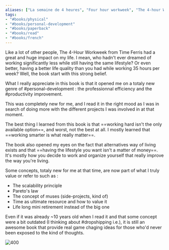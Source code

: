 ```yaml
---
aliases: ["La semaine de 4 heures", "Four hour workweek", "The 4-hour Workweek"]
tags:
- "#books/physical"
- "#books/personal-development"
- "#books/paperback"
- "#books/read"
- "#books/french"
---
```


Like a lot of other people, The 4-Hour Workweek from Time Ferris had a great and huge impact on my life. I mean, who hadn't ever dreamed of working significantly less while still having the same lifestyle? Or even better, having a better life quality than you had while working 35 hours per week? Well, the book start with this strong belief. 

What I really appreciate in this book is that it opened me on a totaly new genre of #personal-development : the professionnal efficiency and the #productivity improvement. 

This was completely new for me, and I read it in the right mood as I was in search of doing more with the different projects I was involved in at that moment. 

The best thing I learned from this book is that ==working hard isn't the only available option==, and worst, not the best at all. I mostly learned that ==working smarter is what really matter==. 

The book also opened my eyes on the fact that alternatives way of living exists and that ==having the lifestyle you want isn't a matter of money==. It's mostly how you decide to work and organize yourself that really improve the way you're living. 

Some concepts, totaly new for me at that time, are now part of what I truly value or refer to such as :
- The scalability principle
- Pareto's law
- The concept of muses (side-projects, kind of)
- Time as ultimate resource and how to value it
- Life long mini retirement instead of the big one 

Even if it was already ~10 years old when I read it and that some concept were a bit outdated (I thinking about #dropshipping i.e.), it is still an awesome book that provide real game chaging ideas for those who'd never been exposed to the kind of thoughts. 

![400](four_hours_workweek_tim_ferris.jpg)
